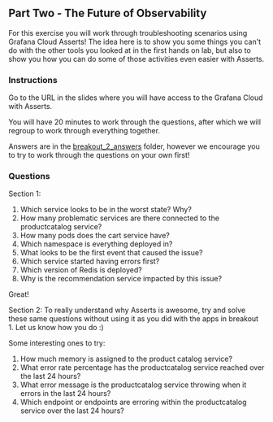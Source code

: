 ## Part Two - The Future of Observability
For this exercise you will work through troubleshooting scenarios using Grafana Cloud Asserts! The idea here is to show you some things you can't do with the other tools you looked at in the first hands on lab, but also to show you how you can do some of those activities even easier with Asserts.

### Instructions
Go to the URL in the slides where you will have access to the Grafana Cloud with Asserts.

You will have 20 minutes to work through the questions, after which we will regroup to work through everything together.
 
Answers are in the [breakout_2_answers](./breakout_2_answers) folder, however we encourage you to try to work through the questions on your own first!

### Questions
Section 1:
1. Which service looks to be in the worst state? Why?
1. How many problematic services are there connected to the productcatalog service?
1. How many pods does the cart service have?
1. Which namespace is everything deployed in?
1. What looks to be the first event that caused the issue? 
1. Which service started having errors first? 
1. Which version of Redis is deployed?
1. Why is the recommendation service impacted by this issue?

Great! 

Section 2:
To really understand why Asserts is awesome, try and solve these same questions without using it as you did with the apps in breakout 1. Let us know how you do :) 

Some interesting ones to try:
1. How much memory is assigned to the product catalog service?
1. What error rate percentage has the productcatalog service reached over the last 24 hours?
1. What error message is the productcatalog service throwing when it errors in the last 24 hours?
1. Which endpoint or endpoints are erroring within the productcatalog service over the last 24 hours?
